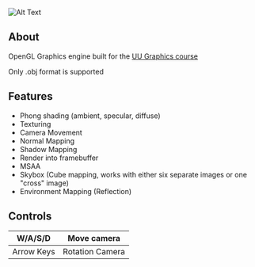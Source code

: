 ![Alt Text](https://s12.gifyu.com/images/SWMSZ.gif)

## About

OpenGL Graphics engine built for the [UU Graphics course](https://www.cs.uu.nl/docs/vakken/gr/2022/index.html)

Only .obj format is supported

## Features
* Phong shading (ambient, specular, diffuse)
* Texturing
* Camera Movement
* Normal Mapping
* Shadow Mapping
* Render into framebuffer
* MSAA
* Skybox (Cube mapping, works with either six separate images or one "cross" image)
* Environment Mapping (Reflection)

## Controls
| W/A/S/D    | Move camera     |
|------------|-----------------|
| Arrow Keys | Rotation Camera |

